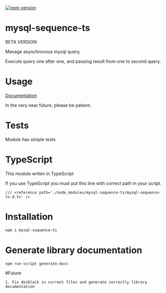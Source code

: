 [![npm version](https://badge.fury.io/js/mysql-sequence-ts.svg)](http://badge.fury.io/js/mysql-sequence-ts)

# mysql-sequence-ts
BETA VERSION

Manage asynchronous mysql query.

Execute query one after one, and passing result from one to second query.

# Usage
[Documentation](http://mysqlsequencets.pascalsystem.pl/)

In the very near future, please be patient.

# Tests
Module has simple tests

# TypeScript
This module writen in TypeScript

If you use TypeScript you must put this line with correct path in your script.
```code
/// <reference path='./node_modules/mysql-sequence-ts/mysql-sequence-ts.d.ts' /> 
```

# Installation
```bash
npm i mysql-sequence-ts
```

# Generate library documentation
```bash
npm run-script generate-docs
```
#Future
~~~
1. Fix docblock in current files and generate correctly library documentation
~~~
